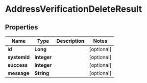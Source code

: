 

# AddressVerificationDeleteResult


## Properties

| Name | Type | Description | Notes |
|------------ | ------------- | ------------- | -------------|
|**id** | **Long** |  |  [optional] |
|**systemId** | **Integer** |  |  [optional] |
|**success** | **Integer** |  |  [optional] |
|**message** | **String** |  |  [optional] |



